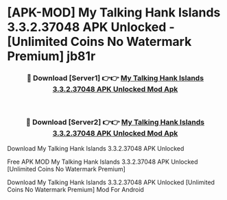 # [APK-MOD] My Talking Hank  Islands 3.3.2.37048 APK Unlocked - [Unlimited Coins No Watermark Premium] jb81r



<div align="center">
<h3>🔴 Download [Server1] 👉👉 <a href="https://momento.my/?title=My_Talking_Hank__Islands_3.3.2.37048_APK_Unlocked">My Talking Hank  Islands 3.3.2.37048 APK Unlocked Mod Apk</a></h3><br>

<h3>🔴 Download [Server2] 👉👉 <a href="https://momento.my/?title=My_Talking_Hank__Islands_3.3.2.37048_APK_Unlocked">My Talking Hank  Islands 3.3.2.37048 APK Unlocked Mod Apk</a></h3>
</div>



Download My Talking Hank  Islands 3.3.2.37048 APK Unlocked 

Free APK MOD My Talking Hank  Islands 3.3.2.37048 APK Unlocked [Unlimited Coins No Watermark Premium]

Download My Talking Hank  Islands 3.3.2.37048 APK Unlocked [Unlimited Coins No Watermark Premium] Mod For Android
